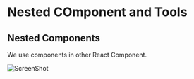 # Nested COmponent and Tools 
## Nested Components 

We use components in other React Component. 

<img src="/Images/componentsc.png" alt="ScreenShot" />